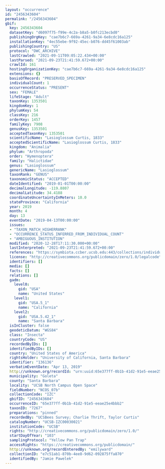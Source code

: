 ```yaml
---
layout: "occurrence"
id: "2456343604"
permalink: "/2456343604"
gbif:
  key: 2456343604
  datasetKey: "d6097f75-f99e-4c2a-b8a5-b0fc213ecbd0"
  publishingOrgKey: "cae7b6c7-669a-4261-9a34-6e8cdc16a125"
  installationKey: "4ec55ebe-9f92-45ec-b076-dd45f61003ab"
  publishingCountry: "US"
  protocol: "DWC_ARCHIVE"
  lastCrawled: "2021-09-11T09:05:22.434+00:00"
  lastParsed: "2021-09-23T21:41:59.672+00:00"
  crawlId: 161
  hostingOrganizationKey: "cae7b6c7-669a-4261-9a34-6e8cdc16a125"
  extensions: {}
  basisOfRecord: "PRESERVED_SPECIMEN"
  individualCount: 1
  occurrenceStatus: "PRESENT"
  sex: "FEMALE"
  lifeStage: "Adult"
  taxonKey: 1353501
  kingdomKey: 1
  phylumKey: 54
  classKey: 216
  orderKey: 1457
  familyKey: 7908
  genusKey: 1353501
  acceptedTaxonKey: 1353501
  scientificName: "Lasioglossum Curtis, 1833"
  acceptedScientificName: "Lasioglossum Curtis, 1833"
  kingdom: "Animalia"
  phylum: "Arthropoda"
  order: "Hymenoptera"
  family: "Halictidae"
  genus: "Lasioglossum"
  genericName: "Lasioglossum"
  taxonRank: "GENUS"
  taxonomicStatus: "ACCEPTED"
  dateIdentified: "2019-01-01T00:00:00"
  decimalLongitude: -119.8807
  decimalLatitude: 34.4188
  coordinateUncertaintyInMeters: 10.0
  stateProvince: "California"
  year: 2019
  month: 4
  day: 13
  eventDate: "2019-04-13T00:00:00"
  issues:
  - "TAXON_MATCH_HIGHERRANK"
  - "OCCURRENCE_STATUS_INFERRED_FROM_INDIVIDUAL_COUNT"
  - "AMBIGUOUS_INSTITUTION"
  modified: "2020-12-28T17:11:30.000+00:00"
  lastInterpreted: "2021-09-23T21:41:59.672+00:00"
  references: "https://symbiota.ccber.ucsb.edu:443/collections/individual/index.php?occid=136136"
  license: "http://creativecommons.org/publicdomain/zero/1.0/legalcode"
  identifiers: []
  media: []
  facts: []
  relations: []
  gadm:
    level0:
      gid: "USA"
      name: "United States"
    level1:
      gid: "USA.5_1"
      name: "California"
    level2:
      gid: "USA.5.42_1"
      name: "Santa Barbara"
  isInCluster: false
  geodeticDatum: "WGS84"
  class: "Insecta"
  countryCode: "US"
  recordedByIDs: []
  identifiedByIDs: []
  country: "United States of America"
  rightsHolder: "University of California, Santa Barbara"
  identifier: "136136"
  verbatimEventDate: "Apr 13, 2019"
  http://unknown.org/recordId: "urn:uuid:65e377ff-0b1b-41d2-91e5-eeae25e4bbb2"
  municipality: "Goleta"
  county: "Santa Barbara"
  locality: "UCSB North Campus Open Space"
  fieldNumber: "NCOS_07b"
  collectionCode: "IZC"
  gbifID: "2456343604"
  occurrenceID: "65e377ff-0b1b-41d2-91e5-eeae25e4bbb2"
  taxonID: "7267"
  preparations: "pinned"
  recordedBy: "UCSBees Survey; Charlie Thrift, Taylor Curtis"
  catalogNumber: "UCSB-IZC00030021"
  institutionCode: "UCSB"
  rights: "http://creativecommons.org/publicdomain/zero/1.0/"
  startDayOfYear: "103"
  samplingProtocol: "Yellow Pan Trap"
  accessRights: "https://creativecommons.org/publicdomain/"
  http://unknown.org/recordEnteredBy: "emilyward"
  collectionID: "e7c51ab1-870b-4ee8-9d62-092875ffa870"
  identifiedBy: "Jamie Pawelek"
---
```

